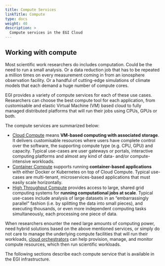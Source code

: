 ```yaml
---
title: Compute Services
linkTitle: Compute
type: docs
weight: 40
description: >
  Compute services in the EGI Cloud
---
```


## Working with compute

Most scientific work researchers do includes computation. Could be the need to
run a small analysis. Or a data reduction job that has to be repeated a million
times on every measurement coming in from an ionosphere observation facility.
Or a handful of cutting-edge simulations of climate models that each demand a
huge number of compute cores.

EGI provides a variety of compute services for each of these use cases.
Researchers can choose the best compute tool for each application, from
customisable and elastic Virtual Machine (VM) based cloud to fully managed
distributed platforms that will run their jobs using CPUs, GPUs or both.

The compute services are summarized below:

- [Cloud Compute](./cloud-compute/) means **VM-based computing with associated
  storage**. It delivers customisable resources where users have complete control
  over the software, the supporting compute type (e.g. CPU, GPU) and capacity.
  Typical use-cases are user gateways or portals, interactive computing platforms
  and almost any kind of data- and/or compute-intensive workloads.
- [Container Compute](./cloud-container-compute/) supports running **container-based
  applications** with either Docker or Kubernetes on top of Cloud Compute.
  Typical use-cases are multi-tenant, microservices-based applications that must
  easily scale horizontally.
- [High Throughput Compute](./high-throughput-compute/) provides access to large,
  shared grid computing systems for **running computational jobs at scale**. Typical
  use-cases include analysis of large datasets in an “embarrassingly parallel”
  fashion (i.e. by splitting the data into small pieces), and executing thousands,
  or even more independent computing tasks simultaneously, each processing one
  piece of data.
<!--
- [High Performance Compute](./high-performance-compute/) supports **highly optimized
  applications that need massively parallel computing** with low latency and
  a high-bandwidth interconnection network. Typical use-cases are complex
  computational problems using tightly coupled parallel processing: simulations,
  analysis of large datasets or AI/ML workloads, usually relying on MPI for
  interprocess communication.
-->

When researchers enounter the need large amounts of computing power, need hybrid
solutions based on the above mentioned services, or simply do not care to manage the
underlying compute facilities that will run their workloads,
[cloud orchestrators](./orchestration/) can help provision, manage, and monitor
compute resources, which then run scientific workloads.

The following sections describe each compute service that is available in
the EGI infrastructure.
